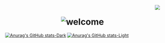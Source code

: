 <img align="right" src="https://visitor-badge.laobi.icu/badge?page_id=ricardsgon.ricardsgon" />

<h1 align="center">
    <img alt="welcome" src="https://readme-typing-svg.herokuapp.com/?font=CascadiaCode&size=35&center=true&color=008000&vCenter=true&width=500&height=70&duration=4000&lines=Olá,+🌎!;+Bem+vindo+a+meu+perfil!;" />
</h1>

[![Anurag's GitHub stats-Dark](https://github-readme-stats.vercel.app/api?username=ricardsgon&show_icons=true&theme=default&title_color=008000&icon_color=008000&bg_color=000000#gh-dark-mode-only)](https://github.com/anuraghazra/github-readme-stats#gh-dark-mode-only)
[![Anurag's GitHub stats-Light](https://github-readme-stats.vercel.app/api?username=anuraghazra&show_icons=true&theme=default&title_color=008000&icon_color=008000#gh-light-mode-only)](https://github.com/anuraghazra/github-readme-stats#gh-light-mode-only)
